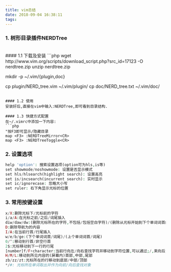 ```yaml
---
title: vim总结
date: 2018-09-04 16:38:11
tags:
---
```

### 1. 树形目录插件NERDTree
<br>
#### 1.1 下载及安装
```php
wget http://www.vim.org/scripts/download_script.php?src_id=17123 -O nerdtree.zip 
unzip nerdtree.zip
 
mkdir -p ~/.vim/{plugin,doc}
 
cp plugin/NERD_tree.vim ~/.vim/plugin/
cp doc/NERD_tree.txt ~/.vim/doc/
```

#### 1.2 使用
安装好后,直接在vim中输入:NERDTree,即可看到目录结构.

#### 1.3 快捷方式配置
在~/.vimrc中添加一下内容:
```php
"按F3即可显示/隐藏目录
map <F3> :NERDTreeMirror<CR>
map <F3> :NERDTreeToggle<CR>

```
### 2. 设置选项
```php
help 'option': 搜索设置选项(option可为hls,is等)
set showmode/noshowmode: 设置是否显示模式
set hls/hlsearch(highlight search): 设置高亮
set is/incsearch(incurrent search): 实时显示
set ic/ignorecase: 忽略大小写
set ruler: 右下角显示光标的位置

```

### 3. 常用按键设置
```php
x/X:删除光标下/光标前的字符
i/a/A:在光标之前/之后/词尾插入
diw/daw/dw:(删除光标所在的字符,不包括/包括空白字符)/(删除从光标开始到下个单词词首的所有)
D:删除导航为的内容
I/A:在当前行首/行尾插入
w/e/b/ge:(下个单词词首/词尾)/(上个单词词首/词尾)
0/^:移动到行首/非空行首
2$:光标移动到下一行的行尾
[number]f/F+character:当前行向左/向右查找字符并移动到字符位置,可以通过;/,来向后/向前重复移动
H/M/L:移动到所见内容的(屏幕内)首部,中部,尾部
zb/zz/zt:光标所在的行移动到底部/中部/顶部
*/#: 光标所在单词取出并作为向前/向后查找对象



```
